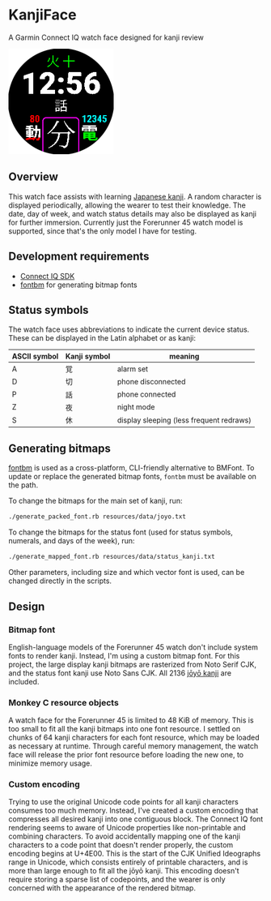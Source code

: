 # KanjiFace

A Garmin Connect IQ watch face designed for kanji review

![screenshot](./screenshot.png)

## Overview

This watch face assists with learning [Japanese kanji][kanji].
A random character is displayed periodically, allowing the wearer to test their knowledge.
The date, day of week, and watch status details may also be displayed as kanji for further immersion.
Currently just the Forerunner 45 watch model is supported, since that's the only model I have for testing.

## Development requirements

- [Connect IQ SDK][sdk]
- [fontbm][fontbm] for generating bitmap fonts

## Status symbols

The watch face uses abbreviations to indicate the current device status.
These can be displayed in the Latin alphabet or as kanji:

| ASCII symbol | Kanji symbol | meaning |
| --- | --- | --- |
| A | 覚 | alarm set |
| D | 切 | phone disconnected |
| P | 話 | phone connected |
| Z | 夜 | night mode |
| S | 休 | display sleeping (less frequent redraws) |

## Generating bitmaps

[fontbm][fontbm] is used as a cross-platform, CLI-friendly alternative to BMFont.
To update or replace the generated bitmap fonts, `fontbm` must be available on the path.

To change the bitmaps for the main set of kanji, run:
``` bash
./generate_packed_font.rb resources/data/joyo.txt
```

To change the bitmaps for the status font (used for status symbols, numerals, and days of the week), run:
``` bash
./generate_mapped_font.rb resources/data/status_kanji.txt
```

Other parameters, including size and which vector font is used, can be changed directly in the scripts.

## Design

### Bitmap font

English-language models of the Forerunner 45 watch don't include system fonts to render kanji.
Instead, I'm using a custom bitmap font.
For this project, the large display kanji bitmaps are rasterized from Noto Serif CJK, and the status font kanji use Noto Sans CJK.
All 2136 [jōyō kanji][joyo] are included.

### Monkey C resource objects

A watch face for the Forerunner 45 is limited to 48 KiB of memory.
This is too small to fit all the kanji bitmaps into one font resource.
I settled on chunks of 64 kanji characters for each font resource, which may be loaded as necessary at runtime.
Through careful memory management, the watch face will release the prior font resource before loading the new one, to minimize memory usage.

### Custom encoding

Trying to use the original Unicode code points for all kanji characters consumes too much memory.
Instead, I've created a custom encoding that compresses all desired kanji into one contiguous block.
The Connect IQ font rendering seems to aware of Unicode properties like non-printable and combining characters.
To avoid accidentally mapping one of the kanji characters to a code point that doesn't render properly, the custom encoding begins at U+4E00.
This is the start of the CJK Unified Ideographs range in Unicode, which consists entirely of printable characters, and is more than large enough to fit all the jōyō kanji.
This encoding doesn't require storing a sparse list of codepoints, and the wearer is only concerned with the appearance of the rendered bitmap.

[fontbm]: https://github.com/vladimirgamalyan/fontbm
[sdk]: https://developer.garmin.com/connect-iq/overview/
[kanji]: https://en.wikipedia.org/wiki/Kanji
[joyo]: https://en.wikipedia.org/wiki/J%C5%8Dy%C5%8D_kanji
